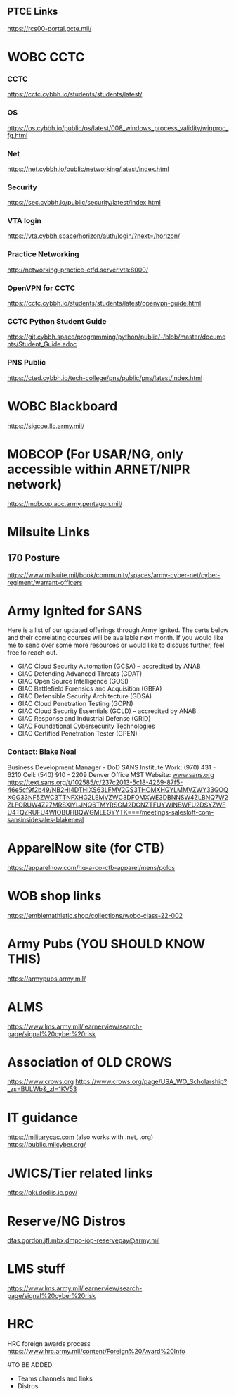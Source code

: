 ## PTCE Links

https://rcs00-portal.pcte.mil/


# WOBC CCTC
### CCTC
https://cctc.cybbh.io/students/students/latest/

### OS
https://os.cybbh.io/public/os/latest/008_windows_process_validity/winproc_fg.html

### Net
https://net.cybbh.io/public/networking/latest/index.html

### Security
https://sec.cybbh.io/public/security/latest/index.html

### VTA login
https://vta.cybbh.space/horizon/auth/login/?next=/horizon/

### Practice Networking
http://networking-practice-ctfd.server.vta:8000/ 

### OpenVPN for CCTC
 https://cctc.cybbh.io/students/students/latest/openvpn-guide.html 
 
 ### CCTC Python Student Guide
https://git.cybbh.space/programming/python/public/-/blob/master/documents/Student_Guide.adoc
 
 ### PNS Public
 https://cted.cybbh.io/tech-college/pns/public/pns/latest/index.html
 
 
 # WOBC Blackboard
 https://sigcoe.llc.army.mil/
 
 # MOBCOP (For USAR/NG, only accessible within ARNET/NIPR network)
 https://mobcop.aoc.army.pentagon.mil/
 
 # Milsuite Links
 ## 170 Posture
 https://www.milsuite.mil/book/community/spaces/army-cyber-net/cyber-regiment/warrant-officers
 
 
 #
 # Army Ignited for SANS
 Here is a list of our updated offerings through Army Ignited. The certs below and their correlating courses will be available next month. If you would like me to send over some more resources or would like to discuss further, feel free to reach out.
* GIAC Cloud Security Automation (GCSA) – accredited by ANAB	
* GIAC Defending Advanced Threats (GDAT)
* GIAC Open Source Intelligence (GOSI)
* GIAC Battlefield Forensics and Acquisition (GBFA)
* GIAC Defensible Security Architecture (GDSA)
* GIAC Cloud Penetration Testing (GCPN)
* GIAC Cloud Security Essentials (GCLD) – accredited by ANAB
* GIAC Response and Industrial Defense (GRID)
* GIAC Foundational Cybersecurity Technologies
* GIAC Certified Penetration Tester (GPEN)

### Contact: Blake Neal
Business Development Manager - DoD
SANS Institute
Work: (970) 431 - 6210
Cell: (540) 910 - 2209
Denver Office MST
Website: www.sans.org
https://text.sans.org/t/102585/c/237c2013-5c18-4269-87f5-46e5cf9f2b49/NB2HI4DTHIXS63LFMV2GS3THOMXHGYLMMVZWY33GOQXGG33NF5ZWC3TTNFXHG2LEMVZWC3DFOMXWE3DBNNSW4ZLBNQ7W2ZLFORUW4Z27MRSXIYLJNQ6TMYRSGM2DGNZTFUYWINBWFU2DSYZWFU4TQZRUFU4WIOBUHBQWGMLEGYYTK===/meetings-salesloft-com-sansinsidesales-blakeneal


# ApparelNow site (for CTB)
https://apparelnow.com/hq-a-co-ctb-apparel/mens/polos

# WOB shop links
https://emblemathletic.shop/collections/wobc-class-22-002

# Army Pubs (YOU SHOULD KNOW THIS)
https://armypubs.army.mil/

# ALMS
https://www.lms.army.mil/learnerview/search-page/signal%20cyber%20risk

# Association of OLD CROWS
https://www.crows.org
https://www.crows.org/page/USA_WO_Scholarship?_zs=BULWb&_zl=1KV53

# IT guidance
https://militarycac.com (also works with .net, .org)
https://public.milcyber.org/ 

# JWICS/Tier related links
https://pki.dodiis.ic.gov/ 

# Reserve/NG Distros
dfas.gordon.jfl.mbx.dmpo-iop-reservepay@army.mil 

# LMS stuff
https://www.lms.army.mil/learnerview/search-page/signal%20cyber%20risk

# HRC
HRC foreign awards process
https://www.hrc.army.mil/content/Foreign%20Award%20Info 


#TO BE ADDED: 
- Teams channels and links
- Distros
